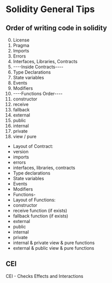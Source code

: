 # Solidity General Tips

## Order of writing code in solidity

0. License
1. Pragma
2. Imports
3. Errors
4. Interfaces, Libraries, Contracts
5. ----Inside Contracts----
6. Type Declarations
7. State variables
8. Events
9. Modifiers
10. ----Functions Order----
11. constructor
12. receive
13. fallback
14. external
15. public
16. internal
17. private
18. view / pure

-   Layout of Contract:
-   version
-   imports
-   errors
-   interfaces, libraries, contracts
-   Type declarations
-   State variables
-   Events
-   Modifiers
-   Functions-
-   Layout of Functions:
-   constructor
-   receive function (if exists)
-   fallback function (if exists)
-   external
-   public
-   internal
-   private
-   internal & private view & pure functions
-   external & public view & pure functions

## CEI

CEI - Checks Effects and Interactions
